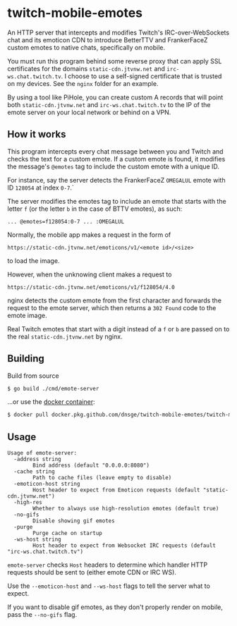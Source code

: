 # twitch-mobile-emotes

An HTTP server that intercepts and modifies Twitch's IRC-over-WebSockets chat and its emoticon CDN to introduce BetterTTV and FrankerFaceZ custom emotes to native chats, specifically on mobile.

You must run this program behind some reverse proxy that can apply SSL certificates for the domains `static-cdn.jtvnw.net` and `irc-ws.chat.twitch.tv`. I choose to use a self-signed certificate that is trusted on my devices. See the `nginx` folder for an example.

By using a tool like PiHole, you can create custom A records that will point both `static-cdn.jtvnw.net` and `irc-ws.chat.twitch.tv` to the IP of the emote server on your local network or behind on a VPN.

## How it works

This program intercepts every chat message between you and Twitch and checks the text for a custom emote. If a custom emote is found, it modifies the message's `@emotes` tag to include the custom emote with a unique ID.

For instance, say the server detects the FrankerFaceZ `OMEGALUL` emote with ID `128054` at index `0-7`.`

The server modifies the emotes tag to include an emote that starts with the letter `f` (or the letter `b` in the case of BTTV emotes), as such:

`... @emotes=f128054:0-7 ... :OMEGALUL`

Normally, the mobile app makes a request in the form of 

`https://static-cdn.jtvnw.net/emoticons/v1/<emote id>/<size>` 

to load the image. 

However, when the unknowing client makes a request to 

`https://static-cdn.jtvnw.net/emoticons/v1/f128054/4.0`

nginx detects the custom emote from the first character and forwards the request to the emote server, which then returns a `302 Found` code to the emote image.

Real Twitch emotes that start with a digit instead of a `f` or `b` are passed on to the real `static-cdn.jtvnw.net` by nginx.

## Building

Build from source
```bash
$ go build ./cmd/emote-server
```
...or use the [docker container](https://github.com/dnsge/twitch-mobile-emotes/packages/531933):
```bash
$ docker pull docker.pkg.github.com/dnsge/twitch-mobile-emotes/twitch-mobile-emotes:latest
```

## Usage

```
Usage of emote-server:
  -address string
        Bind address (default "0.0.0.0:8080")
  -cache string
        Path to cache files (leave empty to disable)
  -emoticon-host string
        Host header to expect from Emoticon requests (default "static-cdn.jtvnw.net")
  -high-res
        Whether to always use high-resolution emotes (default true)
  -no-gifs
        Disable showing gif emotes
  -purge
        Purge cache on startup
  -ws-host string
        Host header to expect from Websocket IRC requests (default "irc-ws.chat.twitch.tv")
```

`emote-server` checks `Host` headers to determine which handler HTTP requests should be sent to (either emote CDN or IRC WS). 

Use the `--emoticon-host` and `--ws-host` flags to tell the server what to expect.

If you want to disable gif emotes, as they don't properly render on mobile, pass the `--no-gifs` flag.
